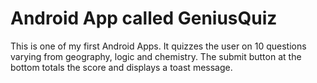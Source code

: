 # Android App called GeniusQuiz 
This is one of my first Android Apps. It quizzes the user on 10 questions varying from geography, logic and chemistry. 
The submit button at the bottom totals the score and displays a toast message.
